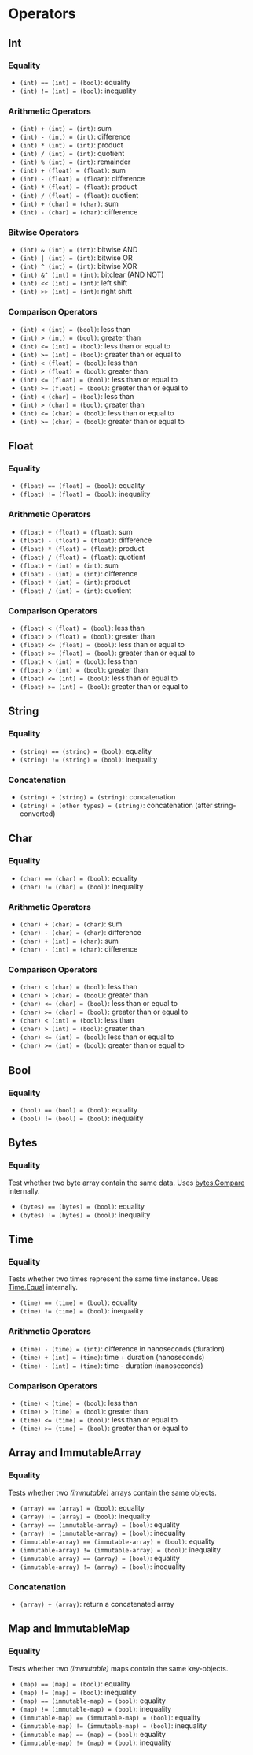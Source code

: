 # Operators

## Int

### Equality

- `(int) == (int) = (bool)`: equality
- `(int) != (int) = (bool)`: inequality

### Arithmetic Operators 

- `(int) + (int) = (int)`: sum
- `(int) - (int) = (int)`: difference
- `(int) * (int) = (int)`: product
- `(int) / (int) = (int)`: quotient
- `(int) % (int) = (int)`: remainder
- `(int) + (float) = (float)`: sum
- `(int) - (float) = (float)`: difference
- `(int) * (float) = (float)`: product
- `(int) / (float) = (float)`: quotient
- `(int) + (char) = (char)`: sum
- `(int) - (char) = (char)`: difference

### Bitwise Operators

- `(int) & (int) = (int)`: bitwise AND
- `(int) | (int) = (int)`: bitwise OR
- `(int) ^ (int) = (int)`: bitwise XOR
- `(int) &^ (int) = (int)`: bitclear (AND NOT)
- `(int) << (int) = (int)`: left shift
- `(int) >> (int) = (int)`: right shift

### Comparison Operators

- `(int) < (int) = (bool)`: less than
- `(int) > (int) = (bool)`: greater than
- `(int) <= (int) = (bool)`: less than or equal to
- `(int) >= (int) = (bool)`: greater than or equal to
- `(int) < (float) = (bool)`: less than
- `(int) > (float) = (bool)`: greater than
- `(int) <= (float) = (bool)`: less than or equal to
- `(int) >= (float) = (bool)`: greater than or equal to
- `(int) < (char) = (bool)`: less than
- `(int) > (char) = (bool)`: greater than
- `(int) <= (char) = (bool)`: less than or equal to
- `(int) >= (char) = (bool)`: greater than or equal to

## Float

### Equality

- `(float) == (float) = (bool)`: equality
- `(float) != (float) = (bool)`: inequality

### Arithmetic Operators 
   
- `(float) + (float) = (float)`: sum
- `(float) - (float) = (float)`: difference
- `(float) * (float) = (float)`: product
- `(float) / (float) = (float)`: quotient
- `(float) + (int) = (int)`: sum
- `(float) - (int) = (int)`: difference
- `(float) * (int) = (int)`: product
- `(float) / (int) = (int)`: quotient

### Comparison Operators

- `(float) < (float) = (bool)`: less than
- `(float) > (float) = (bool)`: greater than
- `(float) <= (float) = (bool)`: less than or equal to
- `(float) >= (float) = (bool)`: greater than or equal to
- `(float) < (int) = (bool)`: less than
- `(float) > (int) = (bool)`: greater than
- `(float) <= (int) = (bool)`: less than or equal to
- `(float) >= (int) = (bool)`: greater than or equal to

## String

### Equality

- `(string) == (string) = (bool)`: equality
- `(string) != (string) = (bool)`: inequality

### Concatenation

- `(string) + (string) = (string)`: concatenation
- `(string) + (other types) = (string)`: concatenation (after string-converted)

## Char

### Equality

- `(char) == (char) = (bool)`: equality
- `(char) != (char) = (bool)`: inequality

### Arithmetic Operators

- `(char) + (char) = (char)`: sum
- `(char) - (char) = (char)`: difference
- `(char) + (int) = (char)`: sum
- `(char) - (int) = (char)`: difference

### Comparison Operators

- `(char) < (char) = (bool)`: less than
- `(char) > (char) = (bool)`: greater than
- `(char) <= (char) = (bool)`: less than or equal to
- `(char) >= (char) = (bool)`: greater than or equal to
- `(char) < (int) = (bool)`: less than
- `(char) > (int) = (bool)`: greater than
- `(char) <= (int) = (bool)`: less than or equal to
- `(char) >= (int) = (bool)`: greater than or equal to

## Bool

### Equality

- `(bool) == (bool) = (bool)`: equality
- `(bool) != (bool) = (bool)`: inequality

## Bytes

### Equality

Test whether two byte array contain the same data. Uses [bytes.Compare](https://golang.org/pkg/bytes/#Compare) internally.

- `(bytes) == (bytes) = (bool)`: equality
- `(bytes) != (bytes) = (bool)`: inequality

## Time

### Equality

Tests whether two times represent the same time instance. Uses [Time.Equal](https://golang.org/pkg/time/#Time.Equal) internally.

- `(time) == (time) = (bool)`: equality
- `(time) != (time) = (bool)`: inequality

### Arithmetic Operators

- `(time) - (time) = (int)`: difference in nanoseconds (duration)
- `(time) + (int) = (time)`: time + duration (nanoseconds)
- `(time) - (int) = (time)`: time - duration (nanoseconds)

### Comparison Operators

- `(time) < (time) = (bool)`: less than
- `(time) > (time) = (bool)`: greater than
- `(time) <= (time) = (bool)`: less than or equal to
- `(time) >= (time) = (bool)`: greater than or equal to

## Array and ImmutableArray

### Equality

Tests whether two _(immutable)_ arrays contain the same objects.

- `(array) == (array) = (bool)`: equality
- `(array) != (array) = (bool)`: inequality
- `(array) == (immutable-array) = (bool)`: equality
- `(array) != (immutable-array) = (bool)`: inequality
- `(immutable-array) == (immutable-array) = (bool)`: equality
- `(immutable-array) != (immutable-array) = (bool)`: inequality
- `(immutable-array) == (array) = (bool)`: equality
- `(immutable-array) != (array) = (bool)`: inequality

### Concatenation

- `(array) + (array)`: return a concatenated array  

## Map and ImmutableMap

### Equality

Tests whether two _(immutable)_ maps contain the same key-objects.

- `(map) == (map) = (bool)`: equality
- `(map) != (map) = (bool)`: inequality
- `(map) == (immutable-map) = (bool)`: equality
- `(map) != (immutable-map) = (bool)`: inequality
- `(immutable-map) == (immutable-map) = (bool)`: equality
- `(immutable-map) != (immutable-map) = (bool)`: inequality
- `(immutable-map) == (map) = (bool)`: equality
- `(immutable-map) != (map) = (bool)`: inequality

